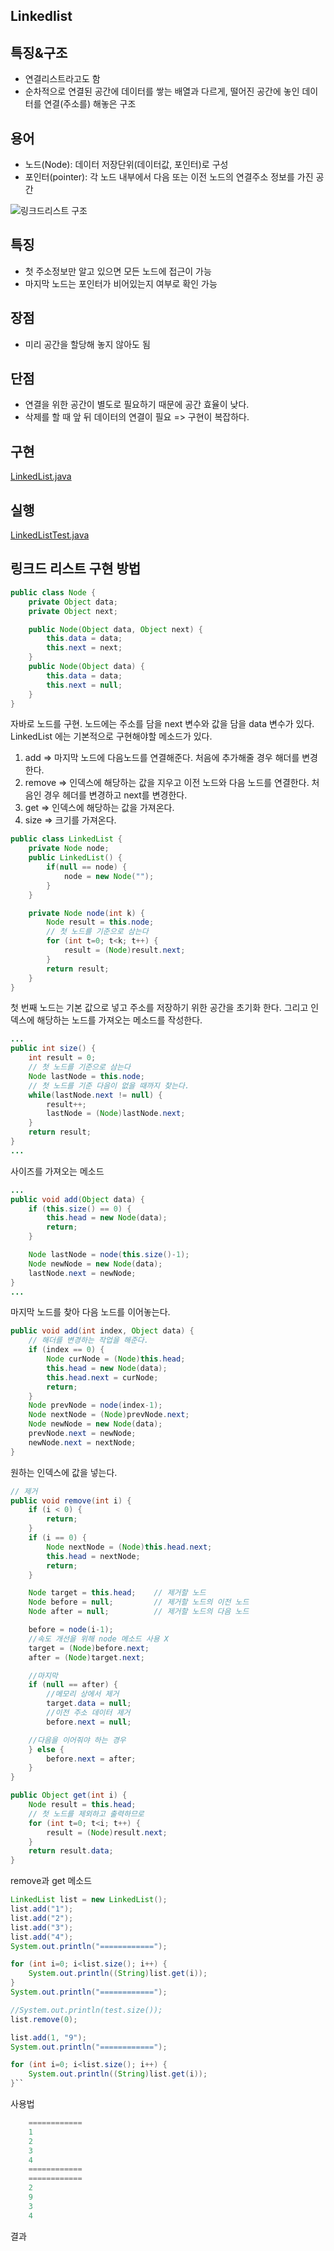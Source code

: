 Linkedlist
-
특징&구조
-
* 연결리스트라고도 함 
* 순차적으로 연결된 공간에 데이터를 쌓는 배열과 다르게, 떨어진 공간에 놓인 데이터를 연결(주소를) 해놓은 구조


용어
-
* 노드(Node): 데이터 저장단위(데이터값, 포인터)로  구성
* 포인터(pointer): 각 노드 내부에서 다음 또는 이전 노드의 연결주소 정보를 가진 공간

![링크드리스트 구조](./LinkedListStructure.png)

특징
-
* 첫 주소정보만 알고 있으면 모든 노드에 접근이 가능
* 마지막 노드는 포인터가 비어있는지 여부로 확인 가능

장점
-
* 미리 공간을 할당해 놓지 않아도 됨

단점
-
* 연결을 위한 공간이 별도로 필요하기 때문에 공간 효율이 낮다.
* 삭제를 할 때 앞 뒤 데이터의 연결이 필요 => 구현이 복잡하다.

구현
-
[LinkedList.java](./LinkedList.java "LinkedList.java")

실행
-
[LinkedListTest.java](../speedTest/LinkedListTest.java "LinkedListTest.java")

링크드 리스트 구현 방법
-
```java
public class Node {
    private Object data;
    private Object next;

    public Node(Object data, Object next) {
        this.data = data;
        this.next = next;
    }
    public Node(Object data) {
        this.data = data;
        this.next = null;
    }
}
```
자바로 노드를 구현. 노드에는 주소를 담을 next 변수와 값을 담을 data 변수가 있다.
LinkedList 에는 기본적으로 구현해야할 메소드가 있다.
1. add => 마지막 노드에 다음노드를 연결해준다. 처음에 추가해줄 경우 해더를 변경한다.
2. remove => 인덱스에 해당하는 값을 지우고 이전 노드와 다음 노드를 연결한다. 처음인 경우 헤더를 변경하고 next를 변경한다.
3. get => 인덱스에 해당하는 값을 가져온다. 
4. size => 크기를 가져온다.

```java
public class LinkedList {
    private Node node;
    public LinkedList() {
        if(null == node) {
            node = new Node("");
        }
    }

    private Node node(int k) {
        Node result = this.node;
        // 첫 노드를 기준으로 삼는다
        for (int t=0; t<k; t++) {
            result = (Node)result.next;
        }
        return result;
    }
}
```
첫 번째 노드는 기본 값으로 넣고 주소를 저장하기 위한 공간을 초기화 한다.
그리고 인덱스에 해당하는 노드를 가져오는 메소드를 작성한다.

```java
...
public int size() {
    int result = 0;
    // 첫 노드를 기준으로 삼는다
    Node lastNode = this.node;
    // 첫 노드를 기준 다음이 없을 때까지 찾는다.
    while(lastNode.next != null) {
        result++;
        lastNode = (Node)lastNode.next;
    }
    return result;
}
...
```
사이즈를 가져오는 메소드
```java
...
public void add(Object data) {
    if (this.size() == 0) {
        this.head = new Node(data);
        return;
    }

    Node lastNode = node(this.size()-1);
    Node newNode = new Node(data);
    lastNode.next = newNode;
}
...
```
마지막 노드를 찾아 다음 노드를 이어놓는다.

```java
public void add(int index, Object data) {
    // 해더를 변경하는 작업을 해준다.
    if (index == 0) {
        Node curNode = (Node)this.head;
        this.head = new Node(data);
        this.head.next = curNode;
        return;
    }
    Node prevNode = node(index-1);
    Node nextNode = (Node)prevNode.next;
    Node newNode = new Node(data);
    prevNode.next = newNode;
    newNode.next = nextNode;
}
```
원하는 인덱스에 값을 넣는다.

```java
// 제거
public void remove(int i) {
    if (i < 0) {
        return;
    }
    if (i == 0) {
        Node nextNode = (Node)this.head.next;
        this.head = nextNode;
        return;
    }

    Node target = this.head;    // 제거할 노드
    Node before = null;         // 제거할 노드의 이전 노드
    Node after = null;          // 제거할 노드의 다음 노드

    before = node(i-1);
    //속도 개선을 위해 node 메소드 사용 X
    target = (Node)before.next;
    after = (Node)target.next;

    //마지막
    if (null == after) {
        //메모리 상에서 제거
        target.data = null;
        //이전 주소 데이터 제거
        before.next = null;

    //다음을 이어줘야 하는 경우
    } else {
        before.next = after;
    }
}

public Object get(int i) {
    Node result = this.head;
    // 첫 노드를 제외하고 출력하므로
    for (int t=0; t<i; t++) {
        result = (Node)result.next;
    }
    return result.data;
}
```
remove과 get 메소드 

```java
LinkedList list = new LinkedList();
list.add("1");
list.add("2");
list.add("3");
list.add("4");
System.out.println("============");

for (int i=0; i<list.size(); i++) {
    System.out.println((String)list.get(i));
}
System.out.println("============");

//System.out.println(test.size());
list.remove(0);

list.add(1, "9");
System.out.println("============");

for (int i=0; i<list.size(); i++) {
    System.out.println((String)list.get(i));
}``
```
사용법
```java
    ============
    1
    2
    3
    4
    ============
    ============
    2
    9
    3
    4
```
결과



